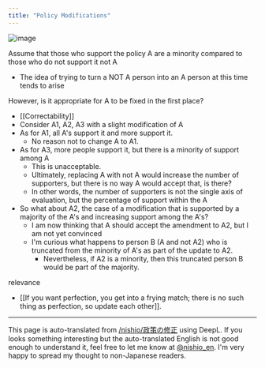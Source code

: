 ```yaml
---
title: "Policy Modifications"
---
```


![image](https://gyazo.com/4e94f48cc72f6c63cbf51ccdb6a7287e/thumb/1000)

Assume that those who support the policy A are a minority compared to those who do not support it not A
- The idea of trying to turn a NOT A person into an A person at this time tends to arise

However, is it appropriate for A to be fixed in the first place?
- [[Correctability]]
- Consider A1, A2, A3 with a slight modification of A
- As for A1, all A's support it and more support it.
    - No reason not to change A to A1.
- As for A3, more people support it, but there is a minority of support among A
    - This is unacceptable.
    - Ultimately, replacing A with not A would increase the number of supporters, but there is no way A would accept that, is there?
    - In other words, the number of supporters is not the single axis of evaluation, but the percentage of support within the A
- So what about A2, the case of a modification that is supported by a majority of the A's and increasing support among the A's?
    - I am now thinking that A should accept the amendment to A2, but I am not yet convinced
    - I'm curious what happens to person B (A and not A2) who is truncated from the minority of A's as part of the update to A2.
        - Nevertheless, if A2 is a minority, then this truncated person B would be part of the majority.


relevance
- [[If you want perfection, you get into a frying match; there is no such thing as perfection, so update each other]].

---
This page is auto-translated from [/nishio/政策の修正](https://scrapbox.io/nishio/政策の修正) using DeepL. If you looks something interesting but the auto-translated English is not good enough to understand it, feel free to let me know at [@nishio_en](https://twitter.com/nishio_en). I'm very happy to spread my thought to non-Japanese readers.